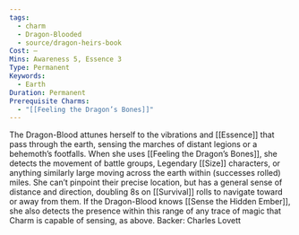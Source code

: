 ```yaml
---
tags:
  - charm
  - Dragon-Blooded
  - source/dragon-heirs-book
Cost: —
Mins: Awareness 5, Essence 3
Type: Permanent
Keywords:
  - Earth
Duration: Permanent
Prerequisite Charms:
  - "[[Feeling the Dragon’s Bones]]"
---
```

The Dragon-Blood attunes herself to the vibrations and [[Essence]] that pass through the earth, sensing the marches of distant legions or a behemoth’s footfalls.
When she uses [[Feeling the Dragon’s Bones]], she detects the movement of battle groups, Legendary [[Size]] characters, or anything similarly large moving across the earth within (successes rolled) miles. She can’t pinpoint their precise location, but has a general sense of distance and direction, doubling 8s on [[Survival]] rolls to navigate toward or away from them.
If the Dragon-Blood knows [[Sense the Hidden Ember]], she also detects the presence within this range of any trace of magic that Charm is capable of sensing, as above.
Backer: Charles Lovett